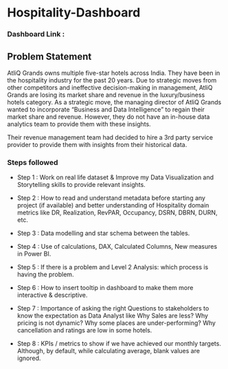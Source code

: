 
# Hospitality-Dashboard

### Dashboard Link :
## Problem Statement

AtliQ Grands owns multiple five-star hotels across India. They have been in the hospitality industry for the past 20 years. Due to strategic moves from other competitors and ineffective decision-making in management, AtliQ Grands are losing its market share and revenue in the luxury/business hotels category. As a strategic move, the managing director of AtliQ Grands wanted to incorporate “Business and Data Intelligence” to regain their market share and revenue. However, they do not have an in-house data analytics team to provide them with these insights.


Their revenue management team had decided to hire a 3rd party service provider to provide them with insights from their historical data.


### Steps followed 

- Step 1 : Work on real life dataset & Improve my Data Visualization and Storytelling skills to provide relevant insights.
- Step 2 : How to read and understand metadata before starting any project (if available) and better understanding of Hospitality domain metrics like DR, Realization, RevPAR, Occupancy, DSRN, DBRN, DURN, etc.
- Step 3 : Data modelling and star schema between the tables.
- Step 4 : Use of calculations, DAX, Calculated Columns, New measures in Power BI.
- Step 5 : If there is a problem and Level 2 Analysis: which process is having the problem.
- Step 6 : How to insert tooltip in dashboard to make them more interactive & descriptive.
- Step 7 : Importance of asking the right Questions to stakeholders to know the expectation as Data Analyst like Why Sales are less? Why pricing is not dynamic? Why some places are under-performing? Why cancellation and ratings are low in some hotels. 

- Step 8 : KPIs / metrics to show if we have achieved our monthly targets.          
           Although, by default, while calculating average, blank values are ignored.


